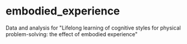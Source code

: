 # embodied_experience
Data and analysis for "Lifelong learning of cognitive styles for physical problem-solving: the effect of embodied experience"
